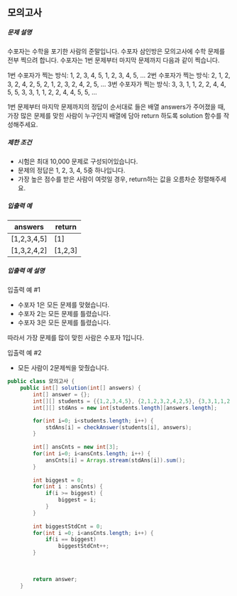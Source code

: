 ## 모의고사

##### 문제 설명

수포자는 수학을 포기한 사람의 준말입니다. 수포자 삼인방은 모의고사에 수학 문제를 전부 찍으려 합니다. 수포자는 1번 문제부터 마지막 문제까지 다음과 같이 찍습니다.

1번 수포자가 찍는 방식: 1, 2, 3, 4, 5, 1, 2, 3, 4, 5, ...
2번 수포자가 찍는 방식: 2, 1, 2, 3, 2, 4, 2, 5, 2, 1, 2, 3, 2, 4, 2, 5, ...
3번 수포자가 찍는 방식: 3, 3, 1, 1, 2, 2, 4, 4, 5, 5, 3, 3, 1, 1, 2, 2, 4, 4, 5, 5, ...

1번 문제부터 마지막 문제까지의 정답이 순서대로 들은 배열 answers가 주어졌을 때, 가장 많은 문제를 맞힌 사람이 누구인지 배열에 담아 return 하도록 solution 함수를 작성해주세요.

##### 제한 조건

- 시험은 최대 10,000 문제로 구성되어있습니다.
- 문제의 정답은 1, 2, 3, 4, 5중 하나입니다.
- 가장 높은 점수를 받은 사람이 여럿일 경우, return하는 값을 오름차순 정렬해주세요.

##### 입출력 예

| answers     | return  |
| ----------- | ------- |
| [1,2,3,4,5] | [1]     |
| [1,3,2,4,2] | [1,2,3] |

##### 입출력 예 설명

입출력 예 #1

- 수포자 1은 모든 문제를 맞혔습니다.
- 수포자 2는 모든 문제를 틀렸습니다.
- 수포자 3은 모든 문제를 틀렸습니다.

따라서 가장 문제를 많이 맞힌 사람은 수포자 1입니다.

입출력 예 #2

- 모든 사람이 2문제씩을 맞췄습니다.




```java
public class 모의고사 {
	public int[] solution(int[] answers) {
		int[] answer = {};
		int[][] students = {{1,2,3,4,5}, {2,1,2,3,2,4,2,5}, {3,3,1,1,2,2,4,4,5,5}} ;
		int[][] stdAns = new int[students.length][answers.length];

		for(int i=0; i<students.length; i++) {
			stdAns[i] = checkAnswer(students[i], answers);
		}
		
		int[] ansCnts = new int[3];
		for(int i=0; i<ansCnts.length; i++) {
			ansCnts[i] = Arrays.stream(stdAns[i]).sum();
		}
		
		int biggest = 0;
		for(int i : ansCnts) {
			if(i >= biggest) {
				biggest = i;
			}
		}
		
		int biggestStdCnt = 0;
		for(int i =0; i<ansCnts.length; i++) {
			if(i == biggest)
				biggestStdCnt++;
		}
		
		
		
		return answer;
	}
```

